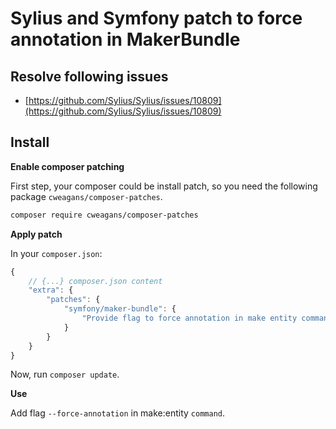 # Sylius and Symfony patch to force annotation in MakerBundle

## Resolve following issues

- [https://github.com/Sylius/Sylius/issues/10809](https://github.com/Sylius/Sylius/issues/10809)

## Install

**Enable composer patching**

First step, your composer could be install patch, so you need the following package `cweagans/composer-patches`.

```bash
composer require cweagans/composer-patches
```

**Apply patch**

In your `composer.json`:

```js
{
	// {...} composer.json content
    "extra": {
        "patches": {
            "symfony/maker-bundle": {
                "Provide flag to force annotation in make entity command": "https://raw.githubusercontent.com/PaulWeinsberg/maker-force-annotation/master/maker-force-annotation-flag.patch"
            }
        }
    }
}
```

Now, run `composer update`.

**Use**

Add flag `--force-annotation` in make:entity `command`.